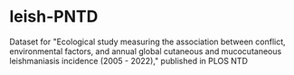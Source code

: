 # leish-PNTD
Dataset for "Ecological study measuring the association between conflict, environmental factors, and annual global cutaneous and mucocutaneous leishmaniasis incidence (2005 - 2022)," published in PLOS NTD
